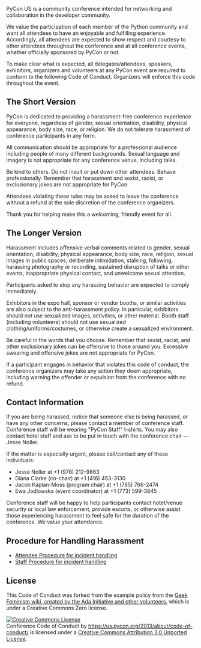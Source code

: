 <!-- clause:intro -->
PyCon US is a community conference intended for networking and collaboration in the developer community.
<!-- endclause:intro -->

<!-- clause:expectations -->
We value the participation of each member of the Python community and want all attendees to have an enjoyable and fulfilling experience. Accordingly, all attendees are expected to show respect and courtesy to other attendees throughout the conference and at all conference events, whether officially sponsored by PyCon or not.
<!-- endclause:expectations -->

<!-- clause:required -->
To make clear what is expected, all delegates/attendees, speakers, exhibitors, organizers and volunteers at any PyCon event are required to conform to the following Code of Conduct. Organizers will enforce this code throughout the event.
<!-- endclause:required -->

The Short Version
-----------------

<!-- clause:shortdedication -->
PyCon is dedicated to providing a harassment-free conference experience for everyone, regardless of gender, sexual orientation, disability, physical appearance, body size, race, or religion. We do not tolerate harassment of conference participants in any form.
<!-- endclause:shortdedication -->

<!-- clause:shortprofessionalcommunication -->
All communication should be appropriate for a professional audience including people of many different backgrounds. Sexual language and imagery is not appropriate for any conference venue, including talks.
<!-- endclause:shortprofessionalcommunication -->

<!-- clause:shortkindness -->
Be kind to others. Do not insult or put down other attendees. Behave professionally. Remember that harassment and sexist, racist, or exclusionary jokes are not appropriate for PyCon.
<!-- endclause:shortkindness -->

<!-- clause:shortremedies -->
Attendees violating these rules may be asked to leave the conference without a refund at the sole discretion of the conference organizers.
<!-- endclause:shortremedies -->

<!-- clause:shortthanks -->
Thank you for helping make this a welcoming, friendly event for all.
<!-- endclause:shortthanks -->

The Longer Version
------------------

<!-- clause:longdefinition -->
Harassment includes offensive verbal comments related to gender, sexual orientation, disability, physical appearance, body size, race, religion, sexual images in public spaces, deliberate intimidation, stalking, following, harassing photography or recording, sustained disruption of talks or other events, inappropriate physical contact, and unwelcome sexual attention.
<!-- endclause:longdefinition -->

<!-- clause:longcompliance -->
Participants asked to stop any harassing behavior are expected to comply immediately.
<!-- endclause:longcompliance -->

<!-- clause:longexhibitors -->
Exhibitors in the expo hall, sponsor or vendor booths, or similar activities are also subject to the anti-harassment policy. In particular, exhibitors should not use sexualized images, activities, or other material. Booth staff (including volunteers) should not use sexualized clothing/uniforms/costumes, or otherwise create a sexualized environment.
<!-- endclause:longexhibitors -->

<!-- clause:longwords -->
Be careful in the words that you choose. Remember that sexist, racist, and other exclusionary jokes can be offensive to those around you. Excessive swearing and offensive jokes are not appropriate for PyCon.
<!-- endclause:longwords -->

<!-- clause:longremedies -->
If a participant engages in behavior that violates this code of conduct, the conference organizers may take any action they deem appropriate, including warning the offender or expulsion from the conference with no refund.
<!-- endclause:longremedies -->

Contact Information
-------------------

<!-- clause:contactstaff -->
If you are being harassed, notice that someone else is being harassed, or have any other concerns, please contact a member of conference staff. Conference staff will be wearing "PyCon Staff" t-shirts. You may also contact hotel staff and ask to be put in touch with the conference chair &mdash; Jesse Noller.
<!-- endclause:contactstaff -->

<!-- clause:contacturgent -->
If the matter is especially urgent, please call/contact any of these individuals:

- Jesse Noller at +1 (978) 212-9863
- Diana Clarke (co-chair) at +1 (416) 453-3130
- Jacob Kaplan-Moss (program chair) at +1 (785) 766-2474
- Ewa Jodlowska (event coordinator) at +1 (773) 599-3845

<!-- endclause:contacturgent -->
<!-- clause:assistance -->
Conference staff will be happy to help participants contact hotel/venue security or local law enforcement, provide escorts, or otherwise assist those experiencing harassment to feel safe for the duration of the conference. We value your attendance.
<!-- endclause:assistance -->

Procedure for Handling Harassment
------------------------------------------
<!-- clause:links -->
- [Attendee Procedure for incident handling](/2013/about/code-of-conduct/harassment-incidents/)
- [Staff Procedure for incident handling](https://us.pycon.org/2013/about/code-of-conduct/harassment-incidents-staff/)

<!-- endclause:links -->

License
-------

<!-- clause:license -->
This Code of Conduct was forked from the example policy from the [Geek Feminism wiki, created by the Ada Initiative and other volunteers.](http://geekfeminism.wikia.com/wiki/Conference_anti-harassment/Policy) which is under a Creative Commons Zero license.

<a rel="license" href="http://creativecommons.org/licenses/by/3.0/"><img alt="Creative Commons License" style="border-width:0" src="http://i.creativecommons.org/l/by/3.0/88x31.png" /></a><br /><span xmlns:dct="http://purl.org/dc/terms/" href="http://purl.org/dc/dcmitype/Text" property="dct:title" rel="dct:type">Conference Code of Conduct</span> by <a xmlns:cc="http://creativecommons.org/ns#" href="https://us.pycon.org/2013/about/code-of-conduct/" property="cc:attributionName" rel="cc:attributionURL">https://us.pycon.org/2013/about/code-of-conduct/</a> is licensed under a <a rel="license" href="http://creativecommons.org/licenses/by/3.0/">Creative Commons Attribution 3.0 Unported License</a>.
<!-- endclause:license -->
